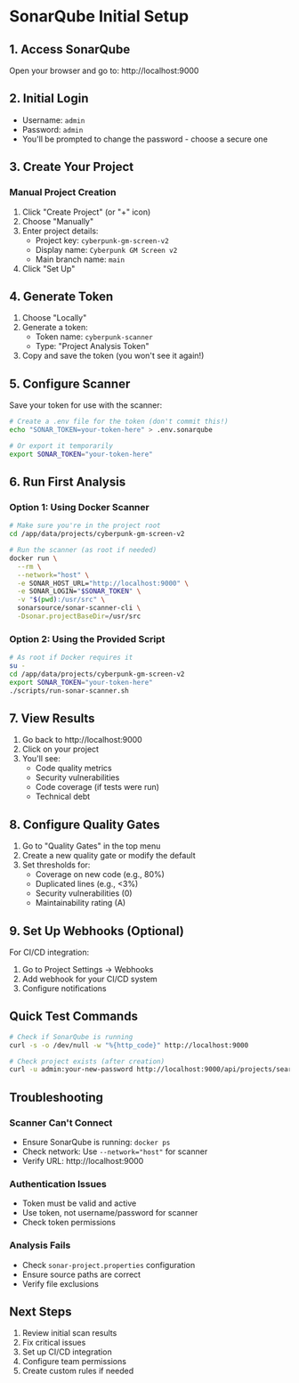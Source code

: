 # SonarQube Initial Setup

## 1. Access SonarQube
Open your browser and go to: http://localhost:9000

## 2. Initial Login
- Username: `admin`
- Password: `admin`
- You'll be prompted to change the password - choose a secure one

## 3. Create Your Project

### Manual Project Creation
1. Click "Create Project" (or "+" icon)
2. Choose "Manually"
3. Enter project details:
   - Project key: `cyberpunk-gm-screen-v2`
   - Display name: `Cyberpunk GM Screen v2`
   - Main branch name: `main`
4. Click "Set Up"

## 4. Generate Token
1. Choose "Locally"
2. Generate a token:
   - Token name: `cyberpunk-scanner`
   - Type: "Project Analysis Token"
3. Copy and save the token (you won't see it again!)

## 5. Configure Scanner
Save your token for use with the scanner:
```bash
# Create a .env file for the token (don't commit this!)
echo "SONAR_TOKEN=your-token-here" > .env.sonarqube

# Or export it temporarily
export SONAR_TOKEN="your-token-here"
```

## 6. Run First Analysis

### Option 1: Using Docker Scanner
```bash
# Make sure you're in the project root
cd /app/data/projects/cyberpunk-gm-screen-v2

# Run the scanner (as root if needed)
docker run \
  --rm \
  --network="host" \
  -e SONAR_HOST_URL="http://localhost:9000" \
  -e SONAR_LOGIN="$SONAR_TOKEN" \
  -v "$(pwd):/usr/src" \
  sonarsource/sonar-scanner-cli \
  -Dsonar.projectBaseDir=/usr/src
```

### Option 2: Using the Provided Script
```bash
# As root if Docker requires it
su -
cd /app/data/projects/cyberpunk-gm-screen-v2
export SONAR_TOKEN="your-token-here"
./scripts/run-sonar-scanner.sh
```

## 7. View Results
1. Go back to http://localhost:9000
2. Click on your project
3. You'll see:
   - Code quality metrics
   - Security vulnerabilities
   - Code coverage (if tests were run)
   - Technical debt

## 8. Configure Quality Gates
1. Go to "Quality Gates" in the top menu
2. Create a new quality gate or modify the default
3. Set thresholds for:
   - Coverage on new code (e.g., 80%)
   - Duplicated lines (e.g., <3%)
   - Security vulnerabilities (0)
   - Maintainability rating (A)

## 9. Set Up Webhooks (Optional)
For CI/CD integration:
1. Go to Project Settings → Webhooks
2. Add webhook for your CI/CD system
3. Configure notifications

## Quick Test Commands

```bash
# Check if SonarQube is running
curl -s -o /dev/null -w "%{http_code}" http://localhost:9000

# Check project exists (after creation)
curl -u admin:your-new-password http://localhost:9000/api/projects/search?projects=cyberpunk-gm-screen-v2
```

## Troubleshooting

### Scanner Can't Connect
- Ensure SonarQube is running: `docker ps`
- Check network: Use `--network="host"` for scanner
- Verify URL: http://localhost:9000

### Authentication Issues
- Token must be valid and active
- Use token, not username/password for scanner
- Check token permissions

### Analysis Fails
- Check `sonar-project.properties` configuration
- Ensure source paths are correct
- Verify file exclusions

## Next Steps
1. Review initial scan results
2. Fix critical issues
3. Set up CI/CD integration
4. Configure team permissions
5. Create custom rules if needed